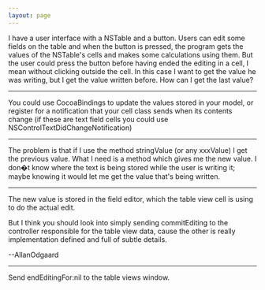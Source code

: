 ```yaml
---
layout: page
---
```


I have a user interface with a NSTable and a button. Users can edit some fields on the table and when the button is pressed, the program gets the values of the NSTable's cells and makes some calculations using them. But the user could press the button before having ended the editing in a cell, I mean without clicking outside the cell. In this case I want to get the value he was writing, but I get the value written before.
How can I get the last value?

----

You could use CocoaBindings to update the values stored in your model, or register for a notification that your cell class sends when its contents change (if these are text field cells you could use NSControlTextDidChangeNotification)

----

The problem is that if I use the method stringValue (or any xxxValue) I get the previous value. What I need is a method which gives me the new value. I don�t know where the text is being stored while the user is writing it; maybe knowing it would let me get the value that's being written.

----

The new value is stored in the field editor, which the table view cell is using to do the actual edit.

But I think you should look into simply sending     commitEditing to the controller responsible for the table view data, cause the other is really implementation defined and full of subtle details.

--AllanOdgaard

----

Send     endEditingFor:nil to the table views window.
